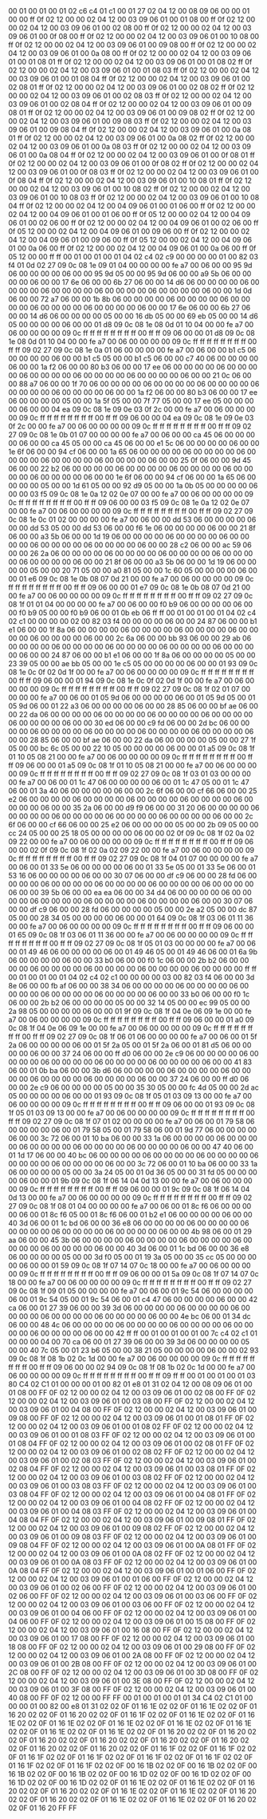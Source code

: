 <METERDATA>
<OBISCODES>
00 01 00 01 00 01 02 c6 c4 01 c1 00 01 27 02 04 12 00 08 09 06 00 00 01 00 00 ff 0f 02 12 00 00 02 04 12 00 03 09 06 01 00 01 08 00 ff 0f 02 12 00 00 02 04 12 00 03 09 06 01 00 02 08 00 ff 0f 02 12 00 00 02 04 12 00 03 09 06 01 00 0f 08 00 ff 0f 02 12 00 00 02 04 12 00 03 09 06 01 00 10 08 00 ff 0f 02 12 00 00 02 04 12 00 03 09 06 01 00 09 08 00 ff 0f 02 12 00 00 02 04 12 00 03 09 06 01 00 0a 08 00 ff 0f 02 12 00 00 02 04 12 00 03 09 06 01 00 01 08 01 ff 0f 02 12 00 00 02 04 12 00 03 09 06 01 00 01 08 02 ff 0f 02 12 00 00 02 04 12 00 03 09 06 01 00 01 08 03 ff 0f 02 12 00 00 02 04 12 00 03 09 06 01 00 01 08 04 ff 0f 02 12 00 00 02 04 12 00 03 09 06 01 00 02 08 01 ff 0f 02 12 00 00 02 04 12 00 03 09 06 01 00 02 08 02 ff 0f 02 12 00 00 02 04 12 00 03 09 06 01 00 02 08 03 ff 0f 02 12 00 00 02 04 12 00 03 09 06 01 00 02 08 04 ff 0f 02 12 00 00 02 04 12 00 03 09 06 01 00 09 08 01 ff 0f 02 12 00 00 02 04 12 00 03 09 06 01 00 09 08 02 ff 0f 02 12 00 00 02 04 12 00 03 09 06 01 00 09 08 03 ff 0f 02 12 00 00 02 04 12 00 03 09 06 01 00 09 08 04 ff 0f 02 12 00 00 02 04 12 00 03 09 06 01 00 0a 08 01 ff 0f 02 12 00 00 02 04 12 00 03 09 06 01 00 0a 08 02 ff 0f 02 12 00 00 02 04 12 00 03 09 06 01 00 0a 08 03 ff 0f 02 12 00 00 02 04 12 00 03 09 06 01 00 0a 08 04 ff 0f 02 12 00 00 02 04 12 00 03 09 06 01 00 0f 08 01 ff 0f 02 12 00 00 02 04 12 00 03 09 06 01 00 0f 08 02 ff 0f 02 12 00 00 02 04 12 00 03 09 06 01 00 0f 08 03 ff 0f 02 12 00 00 02 04 12 00 03 09 06 01 00 0f 08 04 ff 0f 02 12 00 00 02 04 12 00 03 09 06 01 00 10 08 01 ff 0f 02 12 00 00 02 04 12 00 03 09 06 01 00 10 08 02 ff 0f 02 12 00 00 02 04 12 00 03 09 06 01 00 10 08 03 ff 0f 02 12 00 00 02 04 12 00 03 09 06 01 00 10 08 04 ff 0f 02 12 00 00 02 04 12 00 04 09 06 01 00 01 06 00 ff 0f 02 12 00 00 02 04 12 00 04 09 06 01 00 01 06 00 ff 0f 05 12 00 00 02 04 12 00 04 09 06 01 00 02 06 00 ff 0f 02 12 00 00 02 04 12 00 04 09 06 01 00 02 06 00 ff 0f 05 12 00 00 02 04 12 00 04 09 06 01 00 09 06 00 ff 0f 02 12 00 00 02 04 12 00 04 09 06 01 00 09 06 00 ff 0f 05 12 00 00 02 04 12 00 04 09 06 01 00 0a 06 00 ff 0f 02 12 00 00 02 04 12 00 04 09 06 01 00 0a 06 00 ff 0f 05 12 00 00 ff ff 
</OBISCODES>
<OBISDATA>
00 01 00 01 00 01 04 02 c4 02 c9 00 00 00 00 01 00 82 03 f4 01 0d 02 27 09 0c 08 1e 09 01 04 00 00 00 00 fe a7 00 06 00 00 95 9d 06 00 00 00 00 06 00 00 95 9d 05 00 00 95 9d 06 00 00 a9 5b 06 00 00 00 00 06 00 00 17 6e 06 00 00 6b 27 06 00 00 14 d6 06 00 00 00 00 06 00 00 00 00 06 00 00 00 00 06 00 00 00 00 06 00 00 00 00 06 00 00 1d 0d 06 00 00 72 a7 06 00 00 1b 8b 06 00 00 00 00 06 00 00 00 00 06 00 00 00 00 06 00 00 00 00 06 00 00 00 00 06 00 00 17 6e 06 00 00 6b 27 06 00 00 14 d6 06 00 00 00 00 05 00 00 16 db 05 00 00 69 eb 05 00 00 14 d6 05 00 00 00 00 06 00 00 01 d8 09 0c 08 1e 08 0d 01 10 04 00 00 fe a7 00 06 00 00 00 00 09 0c ff ff ff ff ff ff ff ff 00 ff ff 09 06 00 00 01 d8 09 0c 08 1e 08 0d 01 10 04 00 00 fe a7 00 06 00 00 00 00 09 0c ff ff ff ff ff ff ff ff 00 ff ff 09 02 27 09 0c 08 1e 0a 01 06 00 00 00 00 fe a7 00 06 00 00 b1 c5 06 00 00 00 00 06 00 00 b1 c5 05 00 00 b1 c5 06 00 00 c7 40 06 00 00 00 00 06 00 00 1a f2 06 00 00 80 b3 06 00 00 17 ee 06 00 00 00 00 06 00 00 00 00 06 00 00 00 00 06 00 00 00 00 06 00 00 00 00 06 00 00 21 0c 06 00 00 88 a7 06 00 00 1f 70 06 00 00 00 00 06 00 00 00 00 06 00 00 00 00 06 00 00 00 00 06 00 00 00 00 06 00 00 1a f2 06 00 00 80 b3 06 00 00 17 ee 06 00 00 00 00 05 00 00 1a 5f 05 00 00 7f 77 05 00 00 17 ee 05 00 00 00 00 06 00 00 04 ea 09 0c 08 1e 09 0e 03 0f 2c 00 00 fe a7 00 06 00 00 00 00 09 0c ff ff ff ff ff ff ff ff 00 ff ff 09 06 00 00 04 ea 09 0c 08 1e 09 0e 03 0f 2c 00 00 fe a7 00 06 00 00 00 00 09 0c ff ff ff ff ff ff ff ff 00 ff ff 09 02 27 09 0c 08 1e 0b 01 07 00 00 00 00 fe a7 00 06 00 00 ca 45 06 00 00 00 00 06 00 00 ca 45 05 00 00 ca 45 06 00 00 e1 5c 06 00 00 00 00 06 00 00 1e 6f 06 00 00 94 cf 06 00 00 1a 65 06 00 00 00 00 06 00 00 00 00 06 00 00 00 00 06 00 00 00 00 06 00 00 00 00 06 00 00 25 0f 06 00 00 9d 45 06 00 00 22 b2 06 00 00 00 00 06 00 00 00 00 06 00 00 00 00 06 00 00 00 00 06 00 00 00 00 06 00 00 1e 6f 06 00 00 94 cf 06 00 00 1a 65 06 00 00 00 00 05 00 00 1d 61 05 00 00 92 d9 05 00 00 1a 0b 05 00 00 00 00 06 00 00 03 f5 09 0c 08 1e 0a 12 02 0e 07 00 00 fe a7 00 06 00 00 00 00 09 0c ff ff ff ff ff ff ff ff 00 ff ff 09 06 00 00 03 f5 09 0c 08 1e 0a 12 02 0e 07 00 00 fe a7 00 06 00 00 00 00 09 0c ff ff ff ff ff ff ff ff 00 ff ff 09 02 27 09 0c 08 1e 0c 01 02 00 00 00 00 fe a7 00 06 00 00 dd 53 06 00 00 00 00 06 00 00 dd 53 05 00 00 dd 53 06 00 00 f6 1e 06 00 00 00 00 06 00 00 21 8f 06 00 00 a3 5b 06 00 00 1d 19 06 00 00 00 00 06 00 00 00 00 06 00 00 00 00 06 00 00 00 00 06 00 00 00 00 06 00 00 28 c2 06 00 00 ac 59 06 00 00 26 2a 06 00 00 00 00 06 00 00 00 00 06 00 00 00 00 06 00 00 00 00 06 00 00 00 00 06 00 00 21 8f 06 00 00 a3 5b 06 00 00 1d 19 06 00 00 00 00 05 00 00 20 71 05 00 00 a0 81 05 00 00 1c 60 05 00 00 00 00 06 00 00 01 e6 09 0c 08 1e 0b 08 07 0d 21 00 00 fe a7 00 06 00 00 00 00 09 0c ff ff ff ff ff ff ff ff 00 ff ff 09 06 00 00 01 e7 09 0c 08 1e 0b 08 07 0d 21 00 00 fe a7 00 06 00 00 00 00 09 0c ff ff ff ff ff ff ff ff 00 ff ff 09 02 27 09 0c 08 1f 01 01 04 00 00 00 00 fe a7 00 06 00 00 f0 b9 06 00 00 00 00 06 00 00 f0 b9 05 00 00 f0 b9 06 00 01 0b eb 06 ff ff 
00 01 00 01 00 01 04 02 c4 02 c1 00 00 00 00 02 00 82 03 f4 00 00 00 00 06 00 00 24 87 06 00 00 b1 e1 06 00 00 1f 8a 06 00 00 00 00 06 00 00 00 00 06 00 00 00 00 06 00 00 00 00 06 00 00 00 00 06 00 00 2c 6a 06 00 00 bb 93 06 00 00 29 ab 06 00 00 00 00 06 00 00 00 00 06 00 00 00 00 06 00 00 00 00 06 00 00 00 00 06 00 00 24 87 06 00 00 b1 e1 06 00 00 1f 8a 06 00 00 00 00 05 00 00 23 39 05 00 00 ae bb 05 00 00 1e c5 05 00 00 00 00 06 00 00 01 93 09 0c 08 1e 0c 0f 02 0d 1f 00 00 fe a7 00 06 00 00 00 00 09 0c ff ff ff ff ff ff ff ff 00 ff ff 09 06 00 00 01 94 09 0c 08 1e 0c 0f 02 0d 1f 00 00 fe a7 00 06 00 00 00 00 09 0c ff ff ff ff ff ff ff ff 00 ff ff 09 02 27 09 0c 08 1f 02 01 07 00 00 00 00 fe a7 00 06 00 01 05 9d 06 00 00 00 00 06 00 01 05 9d 05 00 01 05 9d 06 00 01 22 a3 06 00 00 00 00 06 00 00 28 85 06 00 00 bf ae 06 00 00 22 da 06 00 00 00 00 06 00 00 00 00 06 00 00 00 00 06 00 00 00 00 06 00 00 00 00 06 00 00 30 ed 06 00 00 c9 fd 06 00 00 2d bc 06 00 00 00 00 06 00 00 00 00 06 00 00 00 00 06 00 00 00 00 06 00 00 00 00 06 00 00 28 85 06 00 00 bf ae 06 00 00 22 da 06 00 00 00 00 05 00 00 27 1f 05 00 00 bc 6c 05 00 00 22 10 05 00 00 00 00 06 00 00 01 a5 09 0c 08 1f 01 10 05 08 21 00 00 fe a7 00 06 00 00 00 00 09 0c ff ff ff ff ff ff ff ff 00 ff ff 09 06 00 00 01 a5 09 0c 08 1f 01 10 05 08 21 00 00 fe a7 00 06 00 00 00 00 09 0c ff ff ff ff ff ff ff ff 00 ff ff 09 02 27 09 0c 08 1f 03 01 03 00 00 00 00 fe a7 00 06 00 01 1c 47 06 00 00 00 00 06 00 01 1c 47 05 00 01 1c 47 06 00 01 3a 40 06 00 00 00 00 06 00 00 2c 6f 06 00 00 cf 66 06 00 00 25 e2 06 00 00 00 00 06 00 00 00 00 06 00 00 00 00 06 00 00 00 00 06 00 00 00 00 06 00 00 35 2a 06 00 00 d9 f9 06 00 00 31 20 06 00 00 00 00 06 00 00 00 00 06 00 00 00 00 06 00 00 00 00 06 00 00 00 00 06 00 00 2c 6f 06 00 00 cf 66 06 00 00 25 e2 06 00 00 00 00 05 00 00 2b 09 05 00 00 cc 24 05 00 00 25 18 05 00 00 00 00 06 00 00 02 0f 09 0c 08 1f 02 0a 02 09 22 00 00 fe a7 00 06 00 00 00 00 09 0c ff ff ff ff ff ff ff ff 00 ff ff 09 06 00 00 02 0f 09 0c 08 1f 02 0a 02 09 22 00 00 fe a7 00 06 00 00 00 00 09 0c ff ff ff ff ff ff ff ff 00 ff ff 09 02 27 09 0c 08 1f 04 01 07 00 00 00 00 fe a7 00 06 00 01 33 5e 06 00 00 00 00 06 00 01 33 5e 05 00 01 33 5e 06 00 01 53 16 06 00 00 00 00 06 00 00 30 07 06 00 00 df c9 06 00 00 28 fd 06 00 00 00 00 06 00 00 00 00 06 00 00 00 00 06 00 00 00 00 06 00 00 00 00 06 00 00 39 5b 06 00 00 ea ea 06 00 00 34 d4 06 00 00 00 00 06 00 00 00 00 06 00 00 00 00 06 00 00 00 00 06 00 00 00 00 06 00 00 30 07 06 00 00 df c9 06 00 00 28 fd 06 00 00 00 00 05 00 00 2e a2 05 00 00 dc 87 05 00 00 28 34 05 00 00 00 00 06 00 00 01 64 09 0c 08 1f 03 06 01 11 36 00 00 fe a7 00 06 00 00 00 00 09 0c ff ff ff ff ff ff ff ff 00 ff ff 09 06 00 00 01 65 09 0c 08 1f 03 06 01 11 36 00 00 fe a7 00 06 00 00 00 00 09 0c ff ff ff ff ff ff ff ff 00 ff ff 09 02 27 09 0c 08 1f 05 01 03 00 00 00 00 fe a7 00 06 00 01 49 46 06 00 00 00 00 06 00 01 49 46 05 00 01 49 46 06 00 01 6a 9b 06 00 00 00 00 06 00 00 33 b0 06 00 00 f0 1c 06 00 00 2b b2 06 00 00 00 00 06 00 00 00 00 06 00 00 00 00 06 00 00 00 00 06 00 00 00 00 ff ff 
00 01 00 01 00 01 04 02 c4 02 c1 00 00 00 00 03 00 82 03 f4 06 00 00 3d 8e 06 00 00 fb af 06 00 00 38 34 06 00 00 00 00 06 00 00 00 00 06 00 00 00 00 06 00 00 00 00 06 00 00 00 00 06 00 00 33 b0 06 00 00 f0 1c 06 00 00 2b b2 06 00 00 00 00 05 00 00 32 14 05 00 00 ec 99 05 00 00 2a 98 05 00 00 00 00 06 00 00 01 9f 09 0c 08 1f 04 0e 06 09 1e 00 00 fe a7 00 06 00 00 00 00 09 0c ff ff ff ff ff ff ff ff 00 ff ff 09 06 00 00 01 a0 09 0c 08 1f 04 0e 06 09 1e 00 00 fe a7 00 06 00 00 00 00 09 0c ff ff ff ff ff ff ff ff 00 ff ff 09 02 27 09 0c 08 1f 06 01 06 00 00 00 00 fe a7 00 06 00 01 5f 2a 06 00 00 00 00 06 00 01 5f 2a 05 00 01 5f 2a 06 00 01 81 d5 06 00 00 00 00 06 00 00 37 24 06 00 00 ff d0 06 00 00 2e c9 06 00 00 00 00 06 00 00 00 00 06 00 00 00 00 06 00 00 00 00 06 00 00 00 00 06 00 00 41 83 06 00 01 0b ba 06 00 00 3b d6 06 00 00 00 00 06 00 00 00 00 06 00 00 00 00 06 00 00 00 00 06 00 00 00 00 06 00 00 37 24 06 00 00 ff d0 06 00 00 2e c9 06 00 00 00 00 05 00 00 35 30 05 00 00 fc 4d 05 00 00 2d ac 05 00 00 00 00 06 00 00 01 93 09 0c 08 1f 05 01 03 09 13 00 00 fe a7 00 06 00 00 00 00 09 0c ff ff ff ff ff ff ff ff 00 ff ff 09 06 00 00 01 93 09 0c 08 1f 05 01 03 09 13 00 00 fe a7 00 06 00 00 00 00 09 0c ff ff ff ff ff ff ff ff 00 ff ff 09 02 27 09 0c 08 1f 07 01 02 00 00 00 00 fe a7 00 06 00 01 79 58 06 00 00 00 00 06 00 01 79 58 05 00 01 79 58 06 00 01 9d 77 06 00 00 00 00 06 00 00 3c 72 06 00 01 10 ba 06 00 00 33 1a 06 00 00 00 00 06 00 00 00 00 06 00 00 00 00 06 00 00 00 00 06 00 00 00 00 06 00 00 47 40 06 00 01 1d 17 06 00 00 40 bc 06 00 00 00 00 06 00 00 00 00 06 00 00 00 00 06 00 00 00 00 06 00 00 00 00 06 00 00 3c 72 06 00 01 10 ba 06 00 00 33 1a 06 00 00 00 00 05 00 00 3a 24 05 00 01 0d 36 05 00 00 31 fd 05 00 00 00 00 06 00 00 01 9b 09 0c 08 1f 06 14 04 0d 13 00 00 fe a7 00 06 00 00 00 00 09 0c ff ff ff ff ff ff ff ff 00 ff ff 09 06 00 00 01 9c 09 0c 08 1f 06 14 04 0d 13 00 00 fe a7 00 06 00 00 00 00 09 0c ff ff ff ff ff ff ff ff 00 ff ff 09 02 27 09 0c 08 1f 08 01 04 00 00 00 00 fe a7 00 06 00 01 8c f6 06 00 00 00 00 06 00 01 8c f6 05 00 01 8c f6 06 00 01 b2 e1 06 00 00 00 00 06 00 00 40 3d 06 00 01 1c bd 06 00 00 36 e8 06 00 00 00 00 06 00 00 00 00 06 00 00 00 00 06 00 00 00 00 06 00 00 00 00 06 00 00 4b 98 06 00 01 29 aa 06 00 00 45 3b 06 00 00 00 00 06 00 00 00 00 06 00 00 00 00 06 00 00 00 00 06 00 00 00 00 06 00 00 40 3d 06 00 01 1c bd 06 00 00 36 e8 06 00 00 00 00 05 00 00 3d f0 05 00 01 19 3a 05 00 00 35 cc 05 00 00 00 00 06 00 00 01 59 09 0c 08 1f 07 14 07 0c 18 00 00 fe a7 00 06 00 00 00 00 09 0c ff ff ff ff ff ff ff ff 00 ff ff 09 06 00 00 01 5a 09 0c 08 1f 07 14 07 0c 18 00 00 fe a7 00 06 00 00 00 00 09 0c ff ff ff ff ff ff ff ff 00 ff ff 09 02 27 09 0c 08 1f 09 01 05 00 00 00 00 fe a7 00 06 00 01 9c 54 06 00 00 00 00 06 00 01 9c 54 05 00 01 9c 54 06 00 01 c4 47 06 00 00 00 00 06 00 00 42 ca 06 00 01 27 39 06 00 00 39 3d 06 00 00 00 00 06 00 00 00 00 06 00 00 00 00 06 00 00 00 00 06 00 00 00 00 06 00 00 4e bc 06 00 01 34 dc 06 00 00 48 4c 06 00 00 00 00 06 00 00 00 00 06 00 00 00 00 06 00 00 00 00 06 00 00 00 00 06 00 00 42 ff ff 
00 01 00 01 00 01 00 7c c4 02 c1 01 00 00 00 04 00 70 ca 06 00 01 27 39 06 00 00 39 3d 06 00 00 00 00 05 00 00 40 7c 05 00 01 23 b6 05 00 00 38 21 05 00 00 00 00 06 00 00 02 93 09 0c 08 1f 08 1b 02 0c 1d 00 00 fe a7 00 06 00 00 00 00 09 0c ff ff ff ff ff ff ff ff 00 ff ff 09 06 00 00 02 94 09 0c 08 1f 08 1b 02 0c 1d 00 00 fe a7 00 06 00 00 00 00 09 0c ff ff ff ff ff ff ff ff 00 ff ff 09 ff ff 
</OBISDATA>
<SCALAROBISCODES>
00 01 00 01 00 01 03 80 C4 02 C1 01 00 00 00 01 00 82 01 e8 01 31 02 04 12 00 08 09 06 01 00 01 08 00 FF 0F 02 12 00 00 02 04 12 00 03 09 06 01 00 02 08 00 FF 0F 02 12 00 00 02 04 12 00 03 09 06 01 00 03 08 00 FF 0F 02 12 00 00 02 04 12 00 03 09 06 01 00 04 08 00 FF 0F 02 12 00 00 02 04 12 00 03 09 06 01 00 09 08 00 FF 0F 02 12 00 00 02 04 12 00 03 09 06 01 00 01 08 01 FF 0F 02 12 00 00 02 04 12 00 03 09 06 01 00 01 08 02 FF 0F 02 12 00 00 02 04 12 00 03 09 06 01 00 01 08 03 FF 0F 02 12 00 00 02 04 12 00 03 09 06 01 00 01 08 04 FF 0F 02 12 00 00 02 04 12 00 03 09 06 01 00 02 08 01 FF 0F 02 12 00 00 02 04 12 00 03 09 06 01 00 02 08 02 FF 0F 02 12 00 00 02 04 12 00 03 09 06 01 00 02 08 03 FF 0F 02 12 00 00 02 04 12 00 03 09 06 01 00 02 08 04 FF 0F 02 12 00 00 02 04 12 00 03 09 06 01 00 03 08 01 FF 0F 02 12 00 00 02 04 12 00 03 09 06 01 00 03 08 02 FF 0F 02 12 00 00 02 04 12 00 03 09 06 01 00 03 08 03 FF 0F 02 12 00 00 02 04 12 00 03 09 06 01 00 03 08 04 FF 0F 02 12 00 00 02 04 12 00 03 09 06 01 00 04 08 01 FF 0F 02 12 00 00 02 04 12 00 03 09 06 01 00 04 08 02 FF 0F 02 12 00 00 02 04 12 00 03 09 06 01 00 04 08 03 FF 0F 02 12 00 00 02 04 12 00 03 09 06 01 00 04 08 04 FF 0F 02 12 00 00 02 04 12 00 03 09 06 01 00 09 08 01 FF 0F 02 12 00 00 02 04 12 00 03 09 06 01 00 09 08 02 FF 0F 02 12 00 00 02 04 12 00 03 09 06 01 00 09 08 03 FF 0F 02 12 00 00 02 04 12 00 03 09 06 01 00 09 08 04 FF 0F 02 12 00 00 02 04 12 00 03 09 06 01 00 0A 08 01 FF 0F 02 12 00 00 02 04 12 00 03 09 06 01 00 0A 08 02 FF 0F 02 12 00 00 02 04 12 00 03 09 06 01 00 0A 08 03 FF 0F 02 12 00 00 02 04 12 00 03 09 06 01 00 0A 08 04 FF 0F 02 12 00 00 02 04 12 00 03 09 06 01 00 01 06 00 FF 0F 02 12 00 00 02 04 12 00 03 09 06 01 00 01 06 00 FF 0F 02 12 00 00 02 04 12 00 03 09 06 01 00 02 06 00 FF 0F 02 12 00 00 02 04 12 00 03 09 06 01 00 02 06 00 FF 0F 02 12 00 00 02 04 12 00 03 09 06 01 00 03 06 00 FF 0F 02 12 00 00 02 04 12 00 03 09 06 01 00 03 06 00 FF 0F 02 12 00 00 02 04 12 00 03 09 06 01 00 04 06 00 FF 0F 02 12 00 00 02 04 12 00 03 09 06 01 00 04 06 00 FF 0F 02 12 00 00 02 04 12 00 03 09 06 01 00 15 08 00 FF 0F 02 12 00 00 02 04 12 00 03 09 06 01 00 16 08 00 FF 0F 02 12 00 00 02 04 12 00 03 09 06 01 00 17 08 00 FF 0F 02 12 00 00 02 04 12 00 03 09 06 01 00 18 08 00 FF 0F 02 12 00 00 02 04 12 00 03 09 06 01 00 29 08 00 FF 0F 02 12 00 00 02 04 12 00 03 09 06 01 00 2A 08 00 FF 0F 02 12 00 00 02 04 12 00 03 09 06 01 00 2B 08 00 FF 0F 02 12 00 00 02 04 12 00 03 09 06 01 00 2C 08 00 FF 0F 02 12 00 00 02 04 12 00 03 09 06 01 00 3D 08 00 FF 0F 02 12 00 00 02 04 12 00 03 09 06 01 00 3E 08 00 FF 0F 02 12 00 00 02 04 12 00 03 09 06 01 00 3F 08 00 FF 0F 02 12 00 00 02 04 12 00 03 09 06 01 00 40 08 00 FF 0F 02 12 00 00 FF FF
</SCALAROBISCODES>
<SCALAROBISDATA>
00 01 00 01 00 01 01 34 C4 02 C1 01 00 00 00 01 00 82 00 e8 01 31 02 02 0F 01 16 1E 02 02 0F 01 16 1E 02 02 0F 01 16 20 02 02 0F 01 16 20 02 02 0F 01 16 1F 02 02 0F 01 16 1E 02 02 0F 01 16 1E 02 02 0F 01 16 1E 02 02 0F 01 16 1E 02 02 0F 01 16 1E 02 02 0F 01 16 1E 02 02 0F 01 16 1E 02 02 0F 01 16 1E 02 02 0F 01 16 20 02 02 0F 01 16 20 02 02 0F 01 16 20 02 02 0F 01 16 20 02 02 0F 01 16 20 02 02 0F 01 16 20 02 02 0F 01 16 20 02 02 0F 01 16 20 02 02 0F 01 16 1F 02 02 0F 01 16 1F 02 02 0F 01 16 1F 02 02 0F 01 16 1F 02 02 0F 01 16 1F 02 02 0F 01 16 1F 02 02 0F 01 16 1F 02 02 0F 01 16 1F 02 02 0F 00 16 1B 02 02 0F 00 16 1B 02 02 0F 00 16 1B 02 02 0F 00 16 1B 02 02 0F 00 16 1D 02 02 0F 00 16 1D 02 02 0F 00 16 1D 02 02 0F 00 16 1D 02 02 0F 01 16 1E 02 02 0F 01 16 1E 02 02 0F 01 16 20 02 02 0F 01 16 20 02 02 0F 01 16 1E 02 02 0F 01 16 1E 02 02 0F 01 16 20 02 02 0F 01 16 20 02 02 0F 01 16 1E 02 02 0F 01 16 1E 02 02 0F 01 16 20 02 02 0F 01 16 20 FF FF
</SCALAROBISDATA>
</METERDATA>